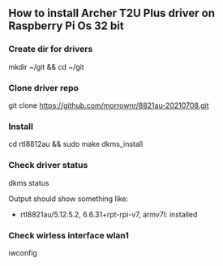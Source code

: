 ## How to install Archer T2U Plus driver on Raspberry Pi Os 32 bit
### Create dir for drivers
mkdir ~/git && cd ~/git

### Clone driver repo
git clone https://github.com/morrownr/8821au-20210708.git

### Install
cd rtl8812au && sudo make dkms_install

### Check driver status
dkms status

Output should show something like:
 - rtl8821au/5.12.5.2, 6.6.31+rpt-rpi-v7, armv7l: installed

### Check wirless interface wlan1
iwconfig